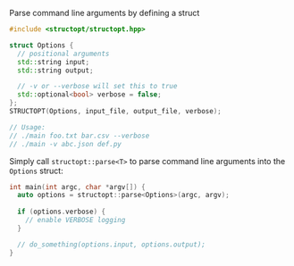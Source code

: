 Parse command line arguments by defining a struct

```cpp
#include <structopt/structopt.hpp>

struct Options {
  // positional arguments
  std::string input;
  std::string output;

  // -v or --verbose will set this to true
  std::optional<bool> verbose = false;
};
STRUCTOPT(Options, input_file, output_file, verbose);

// Usage:
// ./main foo.txt bar.csv --verbose
// ./main -v abc.json def.py
```

Simply call `structopt::parse<T>` to parse command line arguments into the `Options` struct:

```cpp
int main(int argc, char *argv[]) {
  auto options = structopt::parse<Options>(argc, argv);
  
  if (options.verbose) {
    // enable VERBOSE logging
  }

  // do_something(options.input, options.output);
}
```
